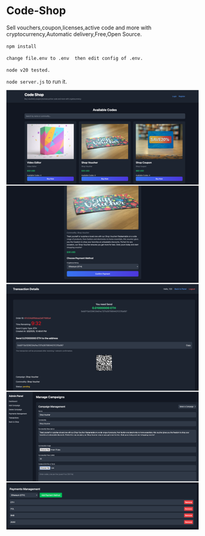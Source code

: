 # Code-Shop
Sell vouchers,coupon,licenses,active code and more with cryptocurrency,Automatic delivery,Free,Open Source.

`npm install`

`change file.env to .env  then edit config of .env.`

`node v20 tested.`

`node server.js` to run it.


<img src="screenshot/1.png"   > 
<img src="screenshot/2.png"   > 
<img src="screenshot/3.png">
<img src="screenshot/4.png"> <img src="screenshot/5.png">
